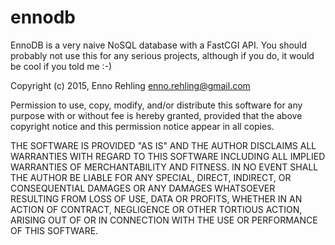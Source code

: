 ennodb
======

EnnoDB is a very naive NoSQL database with a FastCGI API.
You should probably not use this for any serious projects, although if
you do, it would be cool if you told me :-)

Copyright (c) 2015, Enno Rehling <enno.rehling@gmail.com>

Permission to use, copy, modify, and/or distribute this software for any
purpose with or without fee is hereby granted, provided that the above
copyright notice and this permission notice appear in all copies.

THE SOFTWARE IS PROVIDED "AS IS" AND THE AUTHOR DISCLAIMS ALL WARRANTIES
WITH REGARD TO THIS SOFTWARE INCLUDING ALL IMPLIED WARRANTIES OF
MERCHANTABILITY AND FITNESS. IN NO EVENT SHALL THE AUTHOR BE LIABLE FOR
ANY SPECIAL, DIRECT, INDIRECT, OR CONSEQUENTIAL DAMAGES OR ANY DAMAGES
WHATSOEVER RESULTING FROM LOSS OF USE, DATA OR PROFITS, WHETHER IN AN
ACTION OF CONTRACT, NEGLIGENCE OR OTHER TORTIOUS ACTION, ARISING OUT OF
OR IN CONNECTION WITH THE USE OR PERFORMANCE OF THIS SOFTWARE.

